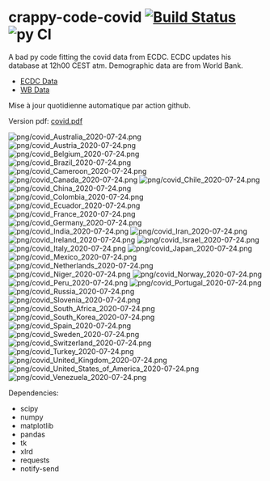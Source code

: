 # crappy-code-covid [![Build Status](https://cloud.drone.io/api/badges/a-lemonnier/crappy-code-covid/status.svg)](https://cloud.drone.io/a-lemonnier/crappy-code-covid) ![py CI](https://github.com/a-lemonnier/crappy-code-covid/workflows/py%20CI/badge.svg)
 
A bad py code fitting the covid data from ECDC. ECDC updates his database at 12h00 CEST atm. Demographic data are from World Bank.
 
- [ECDC Data](https://www.ecdc.europa.eu/en/publications-data/download-todays-data-geographic-distribution-covid-19-cases-worldwide)
- [WB Data](https://data.worldbank.org/indicator/sp.pop.totl)
 
 
Mise à jour quotidienne automatique par action github.
 
Version pdf: [covid.pdf](https://github.com/a-lemonnier/crappy-code-covid/raw/master/covid.pdf)
 
![png/covid_Australia_2020-07-24.png](png/covid_Australia_2020-07-24.png)
![png/covid_Austria_2020-07-24.png](png/covid_Austria_2020-07-24.png)
![png/covid_Belgium_2020-07-24.png](png/covid_Belgium_2020-07-24.png)
![png/covid_Brazil_2020-07-24.png](png/covid_Brazil_2020-07-24.png)
![png/covid_Cameroon_2020-07-24.png](png/covid_Cameroon_2020-07-24.png)
![png/covid_Canada_2020-07-24.png](png/covid_Canada_2020-07-24.png)
![png/covid_Chile_2020-07-24.png](png/covid_Chile_2020-07-24.png)
![png/covid_China_2020-07-24.png](png/covid_China_2020-07-24.png)
![png/covid_Colombia_2020-07-24.png](png/covid_Colombia_2020-07-24.png)
![png/covid_Ecuador_2020-07-24.png](png/covid_Ecuador_2020-07-24.png)
![png/covid_France_2020-07-24.png](png/covid_France_2020-07-24.png)
![png/covid_Germany_2020-07-24.png](png/covid_Germany_2020-07-24.png)
![png/covid_India_2020-07-24.png](png/covid_India_2020-07-24.png)
![png/covid_Iran_2020-07-24.png](png/covid_Iran_2020-07-24.png)
![png/covid_Ireland_2020-07-24.png](png/covid_Ireland_2020-07-24.png)
![png/covid_Israel_2020-07-24.png](png/covid_Israel_2020-07-24.png)
![png/covid_Italy_2020-07-24.png](png/covid_Italy_2020-07-24.png)
![png/covid_Japan_2020-07-24.png](png/covid_Japan_2020-07-24.png)
![png/covid_Mexico_2020-07-24.png](png/covid_Mexico_2020-07-24.png)
![png/covid_Netherlands_2020-07-24.png](png/covid_Netherlands_2020-07-24.png)
![png/covid_Niger_2020-07-24.png](png/covid_Niger_2020-07-24.png)
![png/covid_Norway_2020-07-24.png](png/covid_Norway_2020-07-24.png)
![png/covid_Peru_2020-07-24.png](png/covid_Peru_2020-07-24.png)
![png/covid_Portugal_2020-07-24.png](png/covid_Portugal_2020-07-24.png)
![png/covid_Russia_2020-07-24.png](png/covid_Russia_2020-07-24.png)
![png/covid_Slovenia_2020-07-24.png](png/covid_Slovenia_2020-07-24.png)
![png/covid_South_Africa_2020-07-24.png](png/covid_South_Africa_2020-07-24.png)
![png/covid_South_Korea_2020-07-24.png](png/covid_South_Korea_2020-07-24.png)
![png/covid_Spain_2020-07-24.png](png/covid_Spain_2020-07-24.png)
![png/covid_Sweden_2020-07-24.png](png/covid_Sweden_2020-07-24.png)
![png/covid_Switzerland_2020-07-24.png](png/covid_Switzerland_2020-07-24.png)
![png/covid_Turkey_2020-07-24.png](png/covid_Turkey_2020-07-24.png)
![png/covid_United_Kingdom_2020-07-24.png](png/covid_United_Kingdom_2020-07-24.png)
![png/covid_United_States_of_America_2020-07-24.png](png/covid_United_States_of_America_2020-07-24.png)
![png/covid_Venezuela_2020-07-24.png](png/covid_Venezuela_2020-07-24.png)
 
Dependencies:
- scipy
- numpy
- matplotlib
- pandas
- tk
- xlrd
- requests
- notify-send
